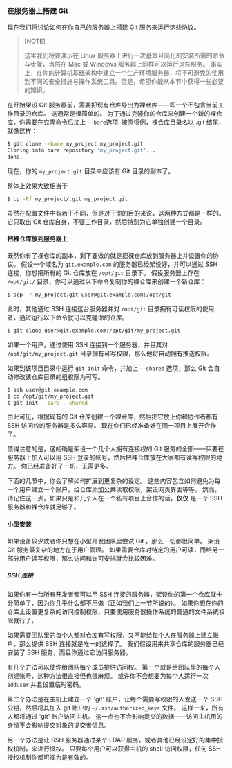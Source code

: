 ### 在服务器上搭建 Git

现在我们将讨论如何在你自己的服务器上搭建 Git 服务来运行这些协议。

>[NOTE]
>
>这里我们将要演示在 Linux 服务器上进行一次基本且简化的安装所需的命令与步骤，当然在 Mac 或 Windows 服务器上同样可以运行这些服务。
>事实上，在你的计算机基础架构中建立一个生产环境服务器，将不可避免的使用到不同的安全措施与操作系统工具。但是，希望你能从本节中获得一些必要的知识。


在开始架设 Git 服务器前，需要把现有仓库导出为裸仓库——即一个不包含当前工作目录的仓库。
这通常是很简单的。
为了通过克隆你的仓库来创建一个新的裸仓库，你需要在克隆命令后加上 `--bare`选项.
按照惯例，裸仓库目录名以 .git 结尾，就像这样：

```bash
$ git clone --bare my_project my_project.git
Cloning into bare repository 'my_project.git'...
done.
```

现在，你的 `my_project.git` 目录中应该有 Git 目录的副本了。

整体上效果大致相当于

```bash
$ cp -Rf my_project/.git my_project.git
```

虽然在配置文件中有若干不同，但是对于你的目的来说，这两种方式都是一样的。
它只取出 Git 仓库自身，不要工作目录，然后特别为它单独创建一个目录。

#### 把裸仓库放到服务器上

既然你有了裸仓库的副本，剩下要做的就是把裸仓库放到服务器上并设置你的协议。
假设一个域名为 `git.example.com` 的服务器已经架设好，并可以通过 SSH 连接，你想把所有的 Git 仓库放在 `/opt/git` 目录下。
假设服务器上存在 `/opt/git/` 目录，你可以通过以下命令复制你的裸仓库来创建一个新仓库：

```bash
$ scp -r my_project.git user@git.example.com:/opt/git
```

此时，其他通过 SSH 连接这台服务器并对 `/opt/git` 目录拥有可读权限的使用者，通过运行以下命令就可以克隆你的仓库。

```bash
$ git clone user@git.example.com:/opt/git/my_project.git
```

如果一个用户，通过使用 SSH 连接到一个服务器，并且其对 `/opt/git/my_project.git` 目录拥有可写权限，那么他将自动拥有推送权限。

如果到该项目目录中运行 `git init` 命令，并加上 `--shared` 选项，那么 Git 会自动修改该仓库目录的组权限为可写。

```bash
$ ssh user@git.example.com
$ cd /opt/git/my_project.git
$ git init --bare --shared
```

由此可见，根据现有的 Git 仓库创建一个裸仓库，然后把它放上你和协作者都有 SSH 访问权的服务器是多么容易。
现在你们已经准备好在同一项目上展开合作了。

值得注意的是，这的确是架设一个几个人拥有连接权的 Git 服务的全部——只要在服务器上加入可以用 SSH 登录的帐号，然后把裸仓库放在大家都有读写权限的地方。
你已经准备好了一切，无需更多。

下面的几节中，你会了解如何扩展到更复杂的设定。
这些内容包含如何避免为每一个用户建立一个账户，给仓库添加公共读取权限，架设网页界面等等。
然而，请记住这一点，如果只是和几个人在一个私有项目上合作的话，__仅仅__ 是一个 SSH 服务器和裸仓库就足够了。

#### 小型安装

如果设备较少或者你只想在小型开发团队里尝试 Git ，那么一切都很简单。
架设 Git 服务最复杂的地方在于用户管理。
如果需要仓库对特定的用户可读，而给另一部分用户读写权限，那么访问和许可安排就会比较困难。

##### SSH 连接

如果你有一台所有开发者都可以用 SSH 连接的服务器，架设你的第一个仓库就十分简单了，因为你几乎什么都不用做（正如我们上一节所说的）。
如果你想在你的仓库上设置更复杂的访问控制权限，只要使用服务器操作系统的普通的文件系统权限就行了。

如果需要团队里的每个人都对仓库有写权限，又不能给每个人在服务器上建立账户，那么提供 SSH 连接就是唯一的选择了。
我们假设用来共享仓库的服务器已经安装了 SSH 服务，而且你通过它访问服务器。

有几个方法可以使你给团队每个成员提供访问权。
第一个就是给团队里的每个人创建账号，这种方法很直接但也很麻烦。
或许你不会想要为每个人运行一次 `adduser` 并且设置临时密码。

第二个办法是在主机上建立一个 'git' 账户，让每个需要写权限的人发送一个 SSH 公钥，然后将其加入 git 账户的 `~/.ssh/authorized_keys` 文件。
这样一来，所有人都将通过 'git' 账户访问主机。
这一点也不会影响提交的数据——访问主机用的身份不会影响提交对象的提交者信息。

另一个办法是让 SSH 服务器通过某个 LDAP 服务，或者其他已经设定好的集中授权机制，来进行授权。
只要每个用户可以获得主机的 shell 访问权限，任何 SSH 授权机制你都可视为是有效的。
